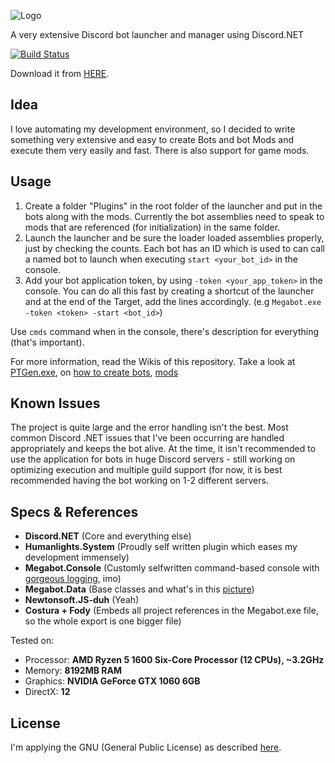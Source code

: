 ![Logo](https://i.imgur.com/WC1ozTl.png)

A very extensive Discord bot launcher and manager using Discord.NET

[![Build Status](http://167.86.121.152:8521/buildStatus/icon?style=flat-square&job=Megabot)](http://167.86.121.152:8521/job/Megabot/)

Download it from [HERE](https://github.com/raulssorban/Megabot/releases).

## Idea
I love automating my development environment, so I decided to write something very extensive and easy to create Bots and bot Mods and execute them very easily and fast. There is also support for game mods.

## Usage
1. Create a folder "Plugins" in the root folder of the launcher and put in the bots along with the mods. Currently the bot assemblies need to speak to mods that are referenced (for initialization) in the same folder.
1. Launch the launcher and be sure the loader loaded assemblies properly, just by checking the counts. Each bot has an ID which is used to can call a named bot to launch when executing ``start <your_bot_id>`` in the console.
1. Add your bot application token, by using ``-token <your_app_token>`` in the console.
You can do all this fast by creating a shortcut of the launcher and at the end of the Target, add the lines accordingly. (e.g ``Megabot.exe -token <token> -start <bot_id>``)

Use `cmds` command when in the console, there's description for everything (that's important).

For more information, read the Wikis of this repository. Take a look at [PTGen.exe](https://github.com/raulssorban/Megabot/wiki/PTGen.exe-(Plugin-Template-Generator)), on [how to create bots](https://github.com/raulssorban/Megabot/wiki/Creating-Bots), [mods](https://github.com/raulssorban/Megabot/wiki/Creating-Mods)

## Known Issues
The project is quite large and the error handling isn't the best. Most common Discord .NET issues that I've been occurring are handled appropriately and keeps the bot alive. At the time, it isn't recommended to use the application for bots in huge Discord servers - still working on optimizing execution and multiple guild support (for now, it is best recommended having the bot working on 1-2 different servers.

## Specs & References
- **Discord.NET** (Core and everything else)
- **Humanlights.System** (Proudly self written plugin which eases my development immensely)
- **Megabot.Console** (Customly selfwritten command-based console with [gorgeous logging](https://i.imgur.com/g3vdTFx.png), imo)
- **Megabot.Data** (Base classes and what's in this [picture](https://i.imgur.com/ashFhmI.png))
- **Newtonsoft.JS-duh** (Yeah)
- **Costura + Fody** (Embeds all project references in the Megabot.exe file, so the whole export is one bigger file)

Tested on:
- Processor: **AMD Ryzen 5 1600 Six-Core Processor (12 CPUs), ~3.2GHz**
- Memory: **8192MB RAM**
- Graphics: **NVIDIA GeForce GTX 1060 6GB**
- DirectX: **12**

## License
I'm applying the GNU (General Public License) as described [here](https://raw.githubusercontent.com/raulssorban/Megabot/master/LICENSE).
